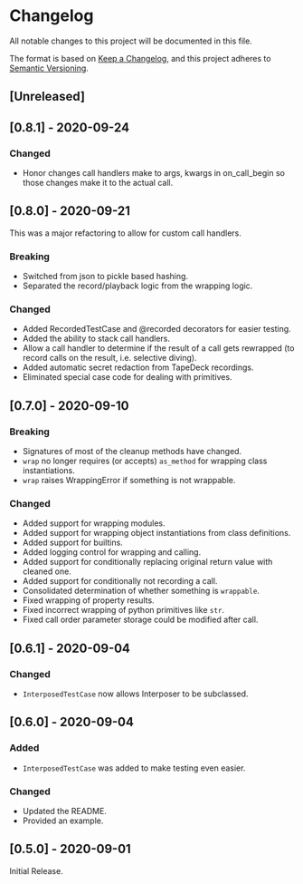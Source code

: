 # Changelog

All notable changes to this project will be documented in this file.

The format is based on [Keep a Changelog](https://keepachangelog.com/en/1.0.0/),
and this project adheres to [Semantic Versioning](https://semver.org/spec/v2.0.0.html).

## [Unreleased]

## [0.8.1] - 2020-09-24

### Changed

- Honor changes call handlers make to args, kwargs in on_call_begin
  so those changes make it to the actual call.

## [0.8.0] - 2020-09-21

This was a major refactoring to allow for custom call handlers.

### Breaking

- Switched from json to pickle based hashing.
- Separated the record/playback logic from the wrapping logic.

### Changed

- Added RecordedTestCase and @recorded decorators for easier testing.
- Added the ability to stack call handlers.
- Allow a call handler to determine if the result of a call gets
  rewrapped (to record calls on the result, i.e. selective diving).
- Added automatic secret redaction from TapeDeck recordings.
- Eliminated special case code for dealing with primitives.

## [0.7.0] - 2020-09-10

### Breaking

- Signatures of most of the cleanup methods have changed.
- `wrap` no longer requires (or accepts) `as_method` for wrapping
  class instantiations.
- `wrap` raises WrappingError if something is not wrappable.

### Changed

- Added support for wrapping modules.
- Added support for wrapping object instantiations from class definitions.
- Added support for builtins.
- Added logging control for wrapping and calling.
- Added support for conditionally replacing original return value with cleaned one.
- Added support for conditionally not recording a call.
- Consolidated determination of whether something is `wrappable`.
- Fixed wrapping of property results.
- Fixed incorrect wrapping of python primitives like `str`.
- Fixed call order parameter storage could be modified after call.

## [0.6.1] - 2020-09-04

### Changed

- `InterposedTestCase` now allows Interposer to be subclassed.

## [0.6.0] - 2020-09-04

### Added

- `InterposedTestCase` was added to make testing even easier.

### Changed

- Updated the README.
- Provided an example.

## [0.5.0] - 2020-09-01

Initial Release.
